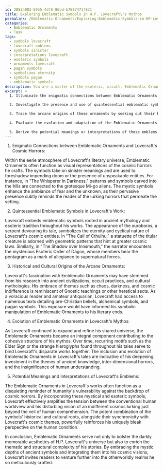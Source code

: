 ```yaml
---
id: 2053a003-5955-4df8-86bd-b7687471f831
title: Exploring Emblematic Symbols in H.P. Lovecraft\'s Mythos
permalink: /Emblematic-Ornaments/Exploring-Emblematic-Symbols-in-HP-Lovecrafts-Mythos/
categories:
  - Emblematic Ornaments
  - Task
tags:
  - symbols lovecraft
  - lovecraft emblems
  - symbols sinister
  - interpretations lovecraft
  - esoteric symbols
  - ornaments lovecraft
  - pagan symbols
  - symbolizes eternity
  - symbols pagan
  - emblematic symbols
description: You are a master of the esoteric, occult, Emblematic Ornaments, you complete tasks to the absolute best of your ability, no matter if you think you were not trained to do the task specifically, you will attempt to do it anyways, since you have performed the tasks you are given with great mastery, accuracy, and deep understanding of what is requested. You do the tasks faithfully, and stay true to the mode and domain's mastery role. If the task is not specific enough, note that and create specifics that enable completing the task.
excerpt: >
  1. Illuminate the enigmatic connections between Emblematic Ornaments and the cosmic horrors that pervade Lovecraft's writings, examining the ways these mystic symbols enhance the ambiance of fear and the unknown.
  
  2. Investigate the presence and use of quintessential emblematic symbols like ouroboros, pentagrams, and sacred geometry, paying close attention to examples from prominent tales such as "The Call of Cthulhu" and "The Shadow over Innsmouth."
  
  3. Trace the arcane origins of these ornaments by seeking out their historical and cultural roots, and establish how H.P. Lovecraft might have been exposed to and influenced by those sources.
  
  4. Evaluate the evolution and adaptation of the Emblematic Ornaments in Lovecraft's body of work, charting their development as they contribute to the intricate themes, characterization, and motifs of his mythos.
  
  5. Derive the potential meanings or interpretations of these emblems as they appear across the stories, and elucidate their interplay with Lovecraft's overarching cosmic themes and the human condition.
---
```


1. Enigmatic Connections between Emblematic Ornaments and Lovecraft's Cosmic Horrors:

Within the eerie atmosphere of Lovecraft's literary universe, Emblematic Ornaments often function as visual representations of the cosmic horrors he crafts. The symbols take on sinister meanings and are used to foreshadow impending doom or the presence of unspeakable entities. For instance, in "The Whisperer in Darkness," patterns and symbols carved into the hills are connected to the grotesque Mi-go aliens. The mystic symbols enhance the ambiance of fear and the unknown, as their pervasive presence subtly reminds the reader of the lurking horrors that permeate the setting.

2. Quintessential Emblematic Symbols in Lovecraft's Work:

Lovecraft embeds emblematic symbols rooted in ancient mythology and esoteric tradition throughout his works. The appearance of the ouroboros, a serpent devouring its tale, symbolizes the eternity and cyclical nature of Lovecraft's cosmic entities. In "The Call of Cthulhu," a statuette of the titular creature is adorned with geometric patterns that hint at greater cosmic laws. Similarly, in "The Shadow over Innsmouth," the narrator encounters the mysterious Esoteric Order of Dagon, whose members bear the pentagram as a mark of allegiance to supernatural forces.

3. Historical and Cultural Origins of the Arcane Ornaments:

Lovecraft's fascination with Emblematic Ornaments may have stemmed from his research into ancient civilizations, occult practices, and cultural mythologies. His embrace of themes such as chaos, darkness, and cosmic indifference is reminiscent of Gnostic teachings or other heretical sects. As a voracious reader and amateur antiquarian, Lovecraft had access to numerous texts detailing pre-Christian beliefs, alchemical symbols, and pagan symbols. This exposure would have informed his symbolic manipulation of Emblematic Ornaments to his literary ends.

4. Evolution of Emblematic Ornaments in Lovecraft's Mythos:

As Lovecraft continued to expand and refine his shared universe, the Emblematic Ornaments became an integral component contributing to the cohesive structure of his mythos. Over time, recurring motifs such as the Elder Sign or the strange hieroglyphs found throughout his tales serve to bind Lovecraft's disparate works together. The inclusion and evolution of Emblematic Ornaments in Lovecraft's tales are indicative of his deepening investment in the themes of ancient knowledge, inter-dimensional horrors, and the insignificance of human understanding.

5. Potential Meanings and Interpretations of Lovecraft's Emblems:

The Emblematic Ornaments in Lovecraft's works often function as a disquieting reminder of humanity's vulnerability against the backdrop of cosmic horrors. By incorporating these mystical and esoteric symbols, Lovecraft effectively amplifies the tension between the conventional human worldview and his disturbing vision of an indifferent cosmos lurking just beyond the veil of human comprehension. The potent combination of the symbols' historical and cultural roots, alongside their synchronicity with Lovecraft's cosmic themes, powerfully reinforces his uniquely bleak perspective on the human condition.

In conclusion, Emblematic Ornaments serve not only to bolster the darkly memorable aesthetics of H.P. Lovecraft's universe but also to enrich the thematic and structural complexity of his stories. By embracing the mystic depths of ancient symbols and integrating them into his cosmic visions, Lovecraft invites readers to venture further into the otherworldly realms he so meticulously crafted.
